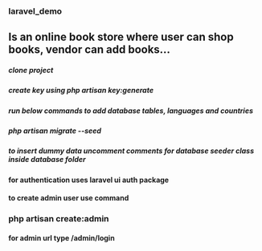 ### laravel_demo

## Is an online book store where user can shop books, vendor can add books...

##### clone project

##### create key using php artisan key:generate

##### run below commands to add database tables, languages and countries
##### php artisan migrate --seed

##### to insert dummy data uncomment comments for database seeder class inside database folder

#### for authentication uses laravel ui auth package

#### to create admin user use command

### php artisan create:admin


#### for admin url type /admin/login

